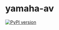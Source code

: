 # yamaha-av
[![PyPI version](https://badge.fury.io/py/yamaha-av.svg)](https://badge.fury.io/py/yamaha-av)


